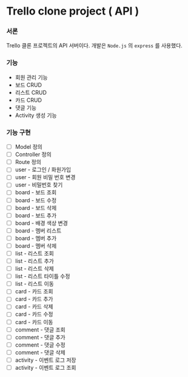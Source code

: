 # Trello clone project ( API )  

### 서론  
Trello 클론 프로젝트의 API 서버이다. 개발은 `Node.js` 의 `express` 를 사용했다.  

### 기능  
* 회원 관리 기능  
* 보드 CRUD  
* 리스트 CRUD  
* 카드 CRUD  
* 댓글 기능  
* Activity 생성 기능  

### 기능 구현


- [ ] Model 정의
- [ ] Controller 정의
- [ ] Route 정의
- [ ] user - 로그인 / 화원가입 
- [ ] user - 회원 비밀 번호 변경 
- [ ] user - 비밀번호 찾기 
- [ ] board - 보드 조회 
- [ ] board - 보드 수정 
- [ ] board - 보드 삭제 
- [ ] board - 보드 추가 
- [ ] board - 배경 색상 변경 
- [ ] board - 멤버 리스트 
- [ ] board - 멤버 추가 
- [ ] board - 멤버 삭제 
- [ ] list - 리스트 조회 
- [ ] list - 리스트 추가 
- [ ] list - 리스트 삭제 
- [ ] list - 리스트 타이틀 수정 
- [ ] list - 리스트 이동 
- [ ] card - 카드 조회 
- [ ] card - 카드 추가 
- [ ] card - 카드 삭제 
- [ ] card - 카드 수정 
- [ ] card - 카드 이동 
- [ ] comment - 댓글 조회 
- [ ] comment - 댓글 추가 
- [ ] comment - 댓글 수정 
- [ ] comment - 댓글 삭제 
- [ ] activity - 이벤트 로그 저장 
- [ ] activity - 이벤트 로그 조회  